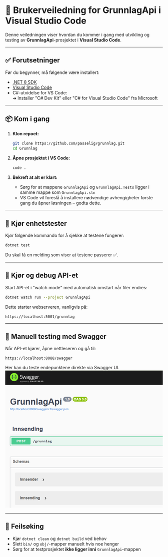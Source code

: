 # 🚀 Brukerveiledning for GrunnlagApi i Visual Studio Code

Denne veiledningen viser hvordan du kommer i gang med utvikling og testing av **GrunnlagApi**-prosjektet i **Visual Studio Code**.

---

## ✅ Forutsetninger

Før du begynner, må følgende være installert:

- [.NET 8 SDK](https://dotnet.microsoft.com/en-us/download/dotnet/8.0)
- [Visual Studio Code](https://code.visualstudio.com/)
- C#-utvidelse for VS Code:  
  ➜ Installer "C# Dev Kit" eller "C# for Visual Studio Code" fra Microsoft

---

## 📦 Kom i gang

1. **Klon repoet:**

   ```bash
   git clone https://github.com/passelig/grunnlag.git
   cd Grunnlag
   ```

2. **Åpne prosjektet i VS Code:**

   ```bash
   code .
   ```

3. **Bekreft at alt er klart:**
   - Sørg for at mappene `GrunnlagApi` og `GrunnlagApi.Tests` ligger i samme mappe som `GrunnlagApi.sln`
   - VS Code vil foreslå å installere nødvendige avhengigheter første gang du åpner løsningen – godta dette.

---

## 🧪 Kjør enhetstester

Kjør følgende kommando for å sjekke at testene fungerer:

```bash
dotnet test
```

Du skal få en melding som viser at testene passerer ✅.

---

## 🐞 Kjør og debug API-et

Start API-et i "watch mode" med automatisk omstart når filer endres:

```bash
dotnet watch run --project GrunnlagApi
```

Dette starter webserveren, vanligvis på:

```
https://localhost:5001/grunnlag
```

---

## 🧪 Manuell testing med Swagger

Når API-et kjører, åpne nettleseren og gå til:

```
https://localhost:8088/swagger
```

Her kan du teste endepunktene direkte via Swagger UI.
![Swagger UI](images/screenshot_swagger.png)

---

## 🧼 Feilsøking

- Kjør `dotnet clean` og `dotnet build` ved behov
- Slett `bin/` og `obj/`-mapper manuelt hvis noe henger
- Sørg for at testprosjektet **ikke ligger inni** `GrunnlagApi`-mappen
